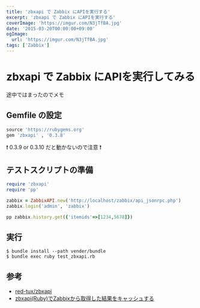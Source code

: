 ```yaml
---
title: 'zbxapi で Zabbix にAPIを実行する'
excerpt: 'zbxapi で Zabbix にAPIを実行する'
coverImage: 'https://imgur.com/N3jTfBA.jpg'
date: '2015-03-20T00:00:00+09:00'
ogImage:
  url: 'https://imgur.com/N3jTfBA.jpg'
tags: ['Zabbix']
---
```


# zbxapi で Zabbix にAPIを実行してみる 

途中ではまったのでメモ

## Gemfile の設定

``` ruby
source 'https://rubygems.org'
gem 'zbxapi' , '0.3.8'
```

:exclamation:  0.3.9 or 0.3.10 だと動かないので注意 :exclamation: 

## テストスクリプトの準備

``` ruby
require 'zbxapi'
require 'pp'

zabbix = ZabbixAPI.new('http://localhost/zabbix/api_jsonrpc.php')
zabbix.login('admin', 'zabbix')

pp zabbix.history.get({'itemids'=>[1234,5678]})
```

## 実行

``` shell
$ bundle install --path vender/bundle
$ bundle exec ruby test_zbxapi.rb
```

## 参考

* [red-tux/zbxapi](https://github.com/red-tux/zbxapi)
* [zbxapi(Ruby)でZabbixから取得した結果をキャッシュする](http://qiita.com/bounscale/items/ffb7d8eba3833f1e3cf6)

